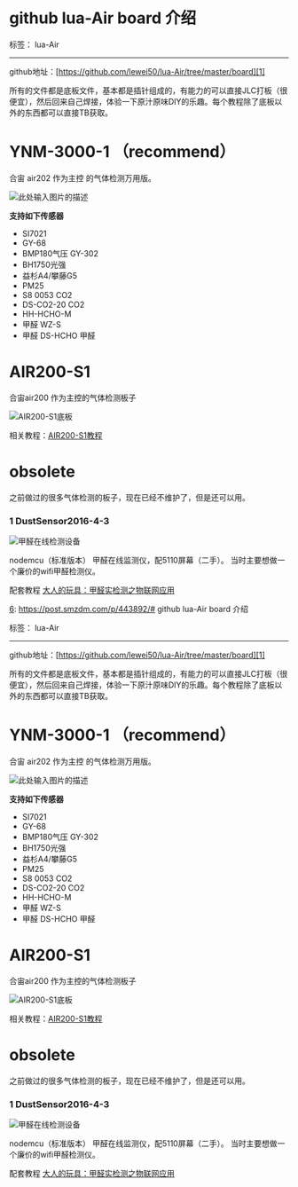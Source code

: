 # github lua-Air board 介绍

标签： lua-Air 

---
github地址：[https://github.com/lewei50/lua-Air/tree/master/board][1]

所有的文件都是底板文件，基本都是插针组成的，有能力的可以直接JLC打板（很便宜），然后回来自己焊接，体验一下原汁原味DIY的乐趣。每个教程除了底板以外的东西都可以直接TB获取。

# YNM-3000-1 （recommend）

合宙 air202 作为主控 的气体检测万用版。

![此处输入图片的描述][2]

**支持如下传感器**
 - SI7021	 
 - GY-68 	
 - BMP180气压 GY-302	
 - BH1750光强 
 - 益杉A4/攀藤G5	
 - PM25 
 - S8 0053	CO2 
 - DS-CO2-20 	CO2 
 - HH-HCHO-M	
 - 甲醛 WZ-S	
 - 甲醛 DS-HCHO	甲醛



# AIR200-S1
合宙air200 作为主控的气体检测板子

![AIR200-S1底板][3]

相关教程：[AIR200-S1教程][4]

# obsolete
之前做过的很多气体检测的板子，现在已经不维护了，但是还可以用。


### 1 DustSensor2016-4-3


![甲醛在线检测设备][5]

nodemcu（标准版本） 甲醛在线监测仪，配5110屏幕（二手）。
当时主要想做一个廉价的wifi甲醛检测仪。

配套教程
[大人的玩具：甲醛实检测之物联网应用][6]


  [1]: https://github.com/lewei50/lua-Air/tree/master/board
  [2]: http://doc-resources.lewei50.com/lewei50/img/ug25-20171107-1.jpg
  [3]: http://doc-resources.lewei50.com/lewei50/img/LuaAir-20171115-2.jpg
  [4]: http://www.jianshu.com/p/a4f0523c3447?utm_source=desktop&utm_medium=timeline
  [5]: http://doc-resources.lewei50.com/lewei50/img/LuaAir-20171115-1.jpg
  [6]: https://post.smzdm.com/p/443892/# github lua-Air board 介绍

标签： lua-Air 

---
github地址：[https://github.com/lewei50/lua-Air/tree/master/board][1]

所有的文件都是底板文件，基本都是插针组成的，有能力的可以直接JLC打板（很便宜），然后回来自己焊接，体验一下原汁原味DIY的乐趣。每个教程除了底板以外的东西都可以直接TB获取。

# YNM-3000-1 （recommend）

合宙 air202 作为主控 的气体检测万用版。

![此处输入图片的描述][2]

**支持如下传感器**
 - SI7021	 
 - GY-68 	
 - BMP180气压 GY-302	
 - BH1750光强 
 - 益杉A4/攀藤G5	
 - PM25 
 - S8 0053	CO2 
 - DS-CO2-20 	CO2 
 - HH-HCHO-M	
 - 甲醛 WZ-S	
 - 甲醛 DS-HCHO	甲醛



# AIR200-S1
合宙air200 作为主控的气体检测板子

![AIR200-S1底板][3]

相关教程：[AIR200-S1教程][4]

# obsolete
之前做过的很多气体检测的板子，现在已经不维护了，但是还可以用。


### 1 DustSensor2016-4-3


![甲醛在线检测设备][5]

nodemcu（标准版本） 甲醛在线监测仪，配5110屏幕（二手）。
当时主要想做一个廉价的wifi甲醛检测仪。

配套教程
[大人的玩具：甲醛实检测之物联网应用][6]


  [1]: https://github.com/lewei50/lua-Air/tree/master/board
  [2]: http://doc-resources.lewei50.com/lewei50/img/ug25-20171107-1.jpg
  [3]: http://doc-resources.lewei50.com/lewei50/img/LuaAir-20171115-2.jpg
  [4]: http://www.jianshu.com/p/a4f0523c3447?utm_source=desktop&utm_medium=timeline
  [5]: http://doc-resources.lewei50.com/lewei50/img/LuaAir-20171115-1.jpg
  [6]: https://post.smzdm.com/p/443892/
